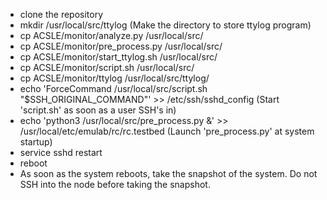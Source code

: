 * clone the repository
* mkdir /usr/local/src/ttylog (Make the directory to store ttylog program)
* cp ACSLE/monitor/analyze.py /usr/local/src/
* cp ACSLE/monitor/pre_process.py /usr/local/src/
* cp ACSLE/monitor/start_ttylog.sh /usr/local/src/
* cp ACSLE/monitor/script.sh /usr/local/src/
* cp ACSLE/monitor/ttylog /usr/local/src/ttylog/
* echo 'ForceCommand /usr/local/src/script.sh "$SSH_ORIGINAL_COMMAND"' >> /etc/ssh/sshd_config (Start 'script.sh' as soon as a user SSH's in)
* echo 'python3 /usr/local/src/pre_process.py &' >> /usr/local/etc/emulab/rc/rc.testbed (Launch 'pre_process.py' at system startup)
* service sshd restart
* reboot
* As soon as the system reboots, take the snapshot of the system. Do not SSH into the node before taking the snapshot.
